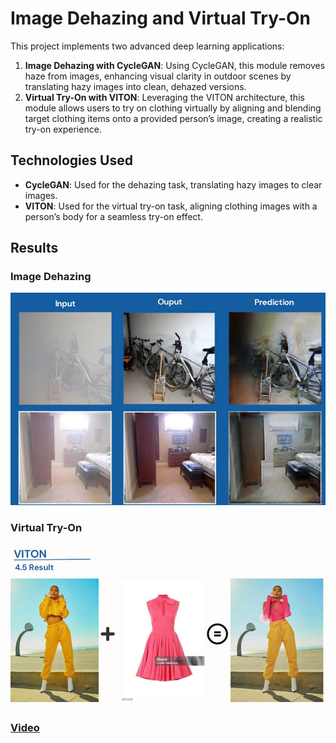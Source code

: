# Image Dehazing and Virtual Try-On

This project implements two advanced deep learning applications:

1. **Image Dehazing with CycleGAN**: Using CycleGAN, this module removes haze from images, enhancing visual clarity in outdoor scenes by translating hazy images into clean, dehazed versions.
2. **Virtual Try-On with VITON**: Leveraging the VITON architecture, this module allows users to try on clothing virtually by aligning and blending target clothing items onto a provided person’s image, creating a realistic try-on experience.

## Technologies Used
- **CycleGAN**: Used for the dehazing task, translating hazy images to clear images.
- **VITON**: Used for the virtual try-on task, aligning clothing images with a person’s body for a seamless try-on effect.

## Results

### Image Dehazing
![Result](images/cycgan_result.jpg)
  
### Virtual Try-On
![Result](images/viton_result.jpg)

### [Video](https://drive.google.com/file/d/1wh_bNCSaD7WTPXNuA14XUg5_dOQDMGzl/view?usp=drive_link) 
